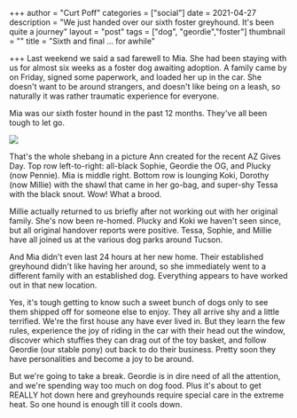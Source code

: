 +++
author = "Curt Poff"
categories = ["social"]
date = 2021-04-27
description = "We just handed over our sixth foster greyhound. It's been quite a journey"
layout = "post"
tags = ["dog", "geordie","foster"]
thumbnail = ""
title = "Sixth and final ... for awhile"

+++
Last weekend we said a sad farewell to Mia. She had been staying with us for almost six weeks as a foster dog awaiting adoption. A family came by on Friday, signed some paperwork, and loaded her up in the car. She doesn't want to be around strangers, and doesn't like being on a leash, so naturally it was rather traumatic experience for everyone. 

Mia was our sixth foster hound in the past 12 months. They've all been tough to let go.

![](https://blog.curtpoff.com/uploads/foster-hounds.png)

That's the whole shebang in a picture Ann created for the recent AZ Gives Day. Top row left-to-right: all-black Sophie, Geordie the OG, and Plucky (now Pennie). Mia is middle right. Bottom row is lounging Koki, Dorothy (now Millie) with the shawl that came in her go-bag, and super-shy Tessa with the black snout. Wow! What a brood.

Millie actually returned to us briefly after not working out with her original family. She's now been re-homed. Plucky and Koki we haven't seen since, but all original handover reports were positive. Tessa, Sophie, and Millie have all joined us at the various dog parks around Tucson.

And Mia didn't even last 24 hours at her new home. Their established greyhound didn't like having her around, so she immediately went to a different family with an established dog. Everything appears to have worked out in that new location.

Yes, it's tough getting to know such a sweet bunch of dogs only to see them shipped off for someone else to enjoy. They all arrive shy and a little terrified. We're the first house any have ever lived in. But they learn the few rules, experience the joy of riding in the car with their head out the window, discover which stuffies they can drag out of the toy basket, and follow Geordie (our stable pony) out back to do their business. Pretty soon they have personalities and become a joy to be around.

But we're going to take a break. Geordie is in dire need of all the attention, and we're spending way too much on dog food. Plus it's about to get REALLY hot down here and greyhounds require special care in the extreme heat. So one hound is enough till it cools down.
